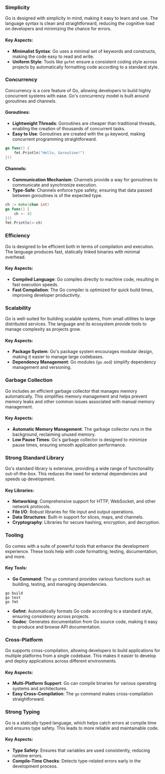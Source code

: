 ### Simplicity

Go is designed with simplicity in mind, making it easy to learn and use. The language syntax is clean and straightforward, reducing the cognitive load on developers and minimizing the chance for errors.

#### Key Aspects:
- **Minimalist Syntax**: Go uses a minimal set of keywords and constructs, making the code easy to read and write.
- **Uniform Style**: Tools like `gofmt` ensure a consistent coding style across projects by automatically formatting code according to a standard style.

### Concurrency

Concurrency is a core feature of Go, allowing developers to build highly concurrent systems with ease. Go's concurrency model is built around goroutines and channels.

#### Goroutines:
- **Lightweight Threads**: Goroutines are cheaper than traditional threads, enabling the creation of thousands of concurrent tasks.
- **Easy to Use**: Goroutines are created with the `go` keyword, making concurrent programming straightforward.

```go
go func() {
    fmt.Println("Hello, Goroutine!")
}()
```

#### Channels:
- **Communication Mechanism**: Channels provide a way for goroutines to communicate and synchronize execution.
- **Type-Safe**: Channels enforce type safety, ensuring that data passed between goroutines is of the expected type.

```go
ch := make(chan int)
go func() {
    ch <- 42
}()
fmt.Println(<-ch)
```

### Efficiency

Go is designed to be efficient both in terms of compilation and execution. The language produces fast, statically linked binaries with minimal overhead.

#### Key Aspects:
- **Compiled Language**: Go compiles directly to machine code, resulting in fast execution speeds.
- **Fast Compilation**: The Go compiler is optimized for quick build times, improving developer productivity.

### Scalability

Go is well-suited for building scalable systems, from small utilities to large distributed services. The language and its ecosystem provide tools to manage complexity as projects grow.

#### Key Aspects:
- **Package System**: Go's package system encourages modular design, making it easier to manage large codebases.
- **Dependency Management**: Go modules (`go.mod`) simplify dependency management and versioning.

### Garbage Collection

Go includes an efficient garbage collector that manages memory automatically. This simplifies memory management and helps prevent memory leaks and other common issues associated with manual memory management.

#### Key Aspects:
- **Automatic Memory Management**: The garbage collector runs in the background, reclaiming unused memory.
- **Low Pause Times**: Go's garbage collector is designed to minimize pause times, ensuring smooth application performance.

### Strong Standard Library

Go's standard library is extensive, providing a wide range of functionality out-of-the-box. This reduces the need for external dependencies and speeds up development.

#### Key Libraries:
- **Networking**: Comprehensive support for HTTP, WebSocket, and other network protocols.
- **File I/O**: Robust libraries for file input and output operations.
- **Data Structures**: Built-in support for slices, maps, and channels.
- **Cryptography**: Libraries for secure hashing, encryption, and decryption.

### Tooling

Go comes with a suite of powerful tools that enhance the development experience. These tools help with code formatting, testing, documentation, and more.

#### Key Tools:
- **Go Command**: The `go` command provides various functions such as building, testing, and managing dependencies.

```
go build 
go test 
go fmt
```

- **Gofmt**: Automatically formats Go code according to a standard style, ensuring consistency across projects.
- **Godoc**: Generates documentation from Go source code, making it easy to produce and browse API documentation.

### Cross-Platform

Go supports cross-compilation, allowing developers to build applications for multiple platforms from a single codebase. This makes it easier to develop and deploy applications across different environments.

#### Key Aspects:
- **Multi-Platform Support**: Go can compile binaries for various operating systems and architectures.
- **Easy Cross-Compilation**: The `go` command makes cross-compilation straightforward.

### Strong Typing

Go is a statically typed language, which helps catch errors at compile time and ensures type safety. This leads to more reliable and maintainable code.

#### Key Aspects:
- **Type Safety**: Ensures that variables are used consistently, reducing runtime errors.
- **Compile-Time Checks**: Detects type-related errors early in the development process.